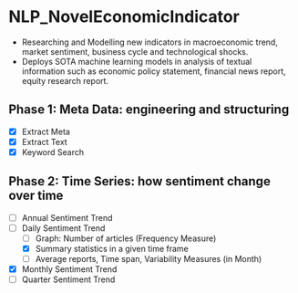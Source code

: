 # NLP_NovelEconomicIndicator
- Researching and Modelling new indicators in macroeconomic trend, market sentiment, business cycle and technological shocks.  
- Deploys SOTA machine learning models in analysis of textual information such as economic policy statement, financial news report, equity research report.

## Phase 1: Meta Data: engineering and structuring

- [x]  Extract Meta
- [x]  Extract Text
- [x]  Keyword Search

## Phase 2: Time Series: how sentiment change over time

- [ ]  Annual Sentiment Trend
- [ ]  Daily Sentiment Trend
    - [ ]  Graph: Number of articles (Frequency Measure)
    - [x]  Summary statistics in a given time frame
    - [ ]  Average reports, Time span, Variability Measures (in Month)
- [x]  Monthly Sentiment Trend
- [ ]  Quarter Sentiment Trend